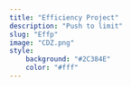 ```yaml
---
title: "Efficiency Project"
description: "Push to limit"
slug: "Effp"
image: "CDZ.png"
style:
    background: "#2C384E"
    color: "#fff"
---
```

